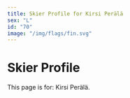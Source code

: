 ```yaml
---
title: Skier Profile for Kirsi Perälä
sex: "L"
id: "70"
image: "/img/flags/fin.svg" 
---
```


# Skier Profile

This page is for: Kirsi Perälä.
    